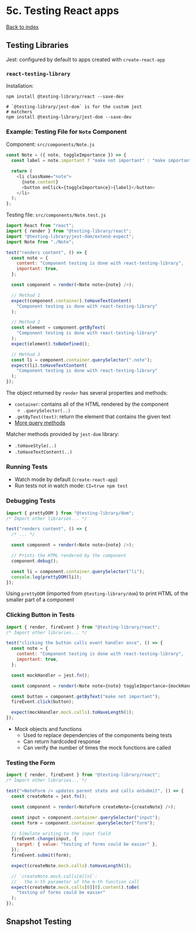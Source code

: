 # 5c. Testing React apps

[Back to index](../README.md)

## Testing Libraries

Jest: configured by default to apps created with `create-react-app`

### `react-testing-library`

Installation:

```shell
npm install @testing-library/react --save-dev

# `@testing-library/jest-dom` is for the custom jest
# matchers
npm install @testing-library/jest-dom --save-dev
```

### Example: Testing File for `Note` Component

Component: `src/components/Note.js`

```js
const Note = ({ note, toggleImportance }) => {
  const label = note.important ? "make not important" : "make important";

  return (
    <li className="note">
      {note.content}
      <button onClick={toggleImportance}>{label}</button>
    </li>
  );
};
```

Testing file: `src/components/Note.test.js`

```js
import React from "react";
import { render } from "@testing-library/react";
import "@testing-library/jest-dom/extend-expect";
import Note from "./Note";

test("renders content", () => {
  const note = {
    content: "Component testing is done with react-testing-library",
    important: true,
  };

  const component = render(<Note note={note} />);

  // Method 1
  expect(component.container).toHaveTextContent(
    "Component testing is done with react-testing-library"
  );

  // Method 2
  const element = component.getByText(
    "Component testing is done with react-testing-library"
  );
  expect(element).toBeDefined();

  // Method 3
  const li = component.container.querySelector(".note");
  expect(li).toHaveTextContent(
    "Component testing is done with react-testing-library"
  );
});
```

The object returned by `render` has several properties and methods:

- `container`: contains all of the HTML rendered by the component
  - `.querySelector(..)`
- `.getByText(text)`: return the element that contains the given text
- [More query methods](https://testing-library.com/docs/dom-testing-library/api-queries)

Matcher methods provided by `jest-dom` library:

- `.toHaveStyle(..)`
- `.toHaveTextContent(..)`

### Running Tests

- Watch mode by default (`create-react-app`)
- Run tests not in watch mode: `CI=true npm test`

### Debugging Tests

```js
import { prettyDOM } from "@testing-library/dom";
/* Import other libraries... */

test("renders content", () => {
  /* ... */

  const component = render(<Note note={note} />);

  // Prints the HTML rendered by the component
  component.debug();

  const li = component.container.querySelector("li");
  console.log(prettyDOM(li));
});
```

Using `prettyDOM` (imported from `@testing-library/dom`) to print HTML of the smaller part of a component

### Clicking Button in Tests

```js
import { render, fireEvent } from "@testing-library/react";
/* Import other libraries... */

test("clicking the button calls event handler once", () => {
  const note = {
    content: "Component testing is done with react-testing-library",
    important: true,
  };

  const mockHandler = jest.fn();

  const component = render(<Note note={note} toggleImportance={mockHandler} />);

  const button = component.getByText("make not important");
  fireEvent.click(button);

  expect(mockHandler.mock.calls).toHaveLength(1);
});
```

- Mock objects and functions
  - Used to replace dependencies of the components being tests
  - Can return hardcoded response
  - Can verify the number of times the mock functions are called

### Testing the Form

```js
import { render, fireEvent } from "@testing-library/react";
/* Import other libraries... */

test("<NoteForm /> updates parent state and calls onSubmit", () => {
  const createNote = jest.fn();

  const component = render(<NoteForm createNote={createNote} />);

  const input = component.container.querySelector("input");
  const form = component.container.querySelector("form");

  // Simulate writing to the input field
  fireEvent.change(input, {
    target: { value: "testing of forms could be easier" },
  });
  fireEvent.submit(form);

  expect(createNote.mock.calls).toHaveLength(1);

  // `createNote.mock.calls[m][n]`:
  //   the n-th parameter of the m-th function call
  expect(createNote.mock.calls[0][0].content).toBe(
    "testing of forms could be easier"
  );
});
```

## Snapshot Testing

